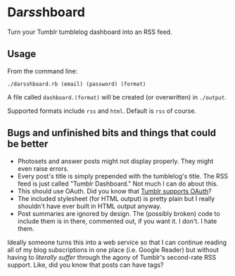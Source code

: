 # Da*rss*hboard

Turn your Tumblr tumblelog dashboard into an RSS feed.

## Usage

From the command line:

    ./darsshboard.rb (email) (password) (format)
    
A file called `dashboard.(format)` will be created (or overwritten) in `./output`.

Supported formats include `rss` and `html`. Default is `rss` of course.

## Bugs and unfinished bits and things that could be better

- Photosets and answer posts might not display properly. They might even raise errors.
- Every post's title is simply prepended with the tumblelog's title. The RSS feed is just called "Tumblr Dashboard." Not much I can do about this.
- This should use OAuth. Did you know that [Tumblr supports OAuth](http://staff.tumblr.com/post/806396160/oauth)?
- The included stylesheet (for HTML output) is pretty plain but I really shouldn't have ever built in HTML output anyway.
- Post summaries are ignored by design. The (possibly broken) code to include them is in there, commented out, if you want it. I don't. I hate them.

Ideally someone turns this into a web service so that I can continue reading all of my blog subscriptions in one place (i.e. Google Reader) but without having to *literally suffer* through the agony of Tumblr's second-rate RSS support. Like, did you know that posts can have tags?